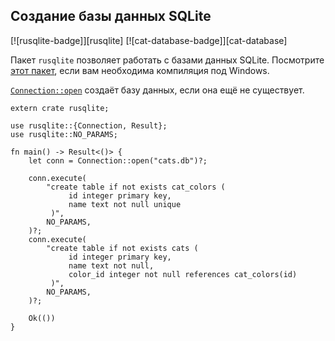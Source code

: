 ## Создание базы данных SQLite

[![rusqlite-badge]][rusqlite] [![cat-database-badge]][cat-database]

Пакет `rusqlite` позволяет работать с базами данных SQLite. Посмотрите [этот пакет](https://github.com/jgallagher/rusqlite#user-content-notes-on-building-rusqlite-and-libsqlite3-sys), если вам необходима компиляция под Windows.

[`Connection::open`](https://docs.rs/rusqlite/*/rusqlite/struct.Connection.html#method.open) создаёт базу данных, если она ещё не существует.

```rust,no_run
extern crate rusqlite;

use rusqlite::{Connection, Result};
use rusqlite::NO_PARAMS;

fn main() -> Result<()> {
    let conn = Connection::open("cats.db")?;

    conn.execute(
        "create table if not exists cat_colors (
             id integer primary key,
             name text not null unique
         )",
        NO_PARAMS,
    )?;
    conn.execute(
        "create table if not exists cats (
             id integer primary key,
             name text not null,
             color_id integer not null references cat_colors(id)
         )",
        NO_PARAMS,
    )?;

    Ok(())
}
```
